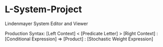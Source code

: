 # L-System-Project
Lindenmayer System Editor and Viewer

Production Syntax:
[Left Context] < [Predicate Letter] > [Right Context] : [Conditional Expression] => [Product] : [Stochastic Weight Expression]
